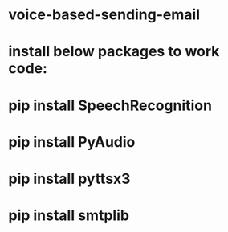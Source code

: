 # voice-based-sending-email
# install below packages to work code:
# pip install SpeechRecognition
# pip install PyAudio
# pip install pyttsx3
# pip install smtplib
